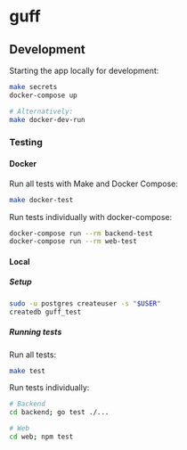 # guff

## Development

Starting the app locally for development:
```bash
make secrets
docker-compose up

# Alternatively:
make docker-dev-run
```

### Testing

#### Docker

Run all tests with Make and Docker Compose:
```bash
make docker-test
```

Run tests individually with docker-compose:
```bash
docker-compose run --rm backend-test
docker-compose run --rm web-test
```

#### Local

##### Setup

```bash
sudo -u postgres createuser -s "$USER"
createdb guff_test
```

##### Running tests

Run all tests:
```bash
make test
```

Run tests individually:
```bash
# Backend
cd backend; go test ./...

# Web
cd web; npm test
```
